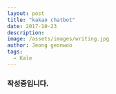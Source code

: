 ```yaml
---
layout: post
title: "kakao chatbot"
date: 2017-10-23
description: 
image: /assets/images/writing.jpg
author: Jeong geonwoo
tags: 
  - Kale
---
```


### 작성중입니다.
